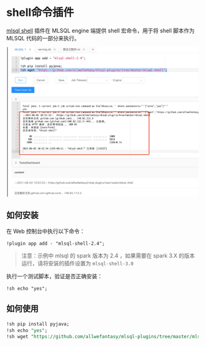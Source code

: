 # shell命令插件

[mlsql shell](https://github.com/byzer-org/kolo-extension/tree/master/mlsql-shell)  插件在 MLSQL engine 端提供 shell 宏命令，用于将 shell 脚本作为 MLSQL 代码的一部分来执行。

![mlsql shell](mlsql-shell.png)

## 如何安装

在 Web 控制台中执行以下命令：

```
!plugin app add - "mlsql-shell-2.4";
```

> 注意：示例中 mlsql 的 spark 版本为 2.4 ，如果需要在 spark 3.X 的版本运行，请将安装的插件设置为 `mlsql-shell-3.0`

执行一个测试脚本，验证是否正确安装：

```
!sh echo "yes";
```

## 如何使用

```sql
!sh pip install pyjava;
!sh echo "yes";
!sh wget "https://github.com/allwefantasy/mlsql-plugins/tree/master/mlsql-shell";
```









